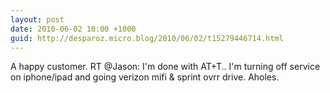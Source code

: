 ```yaml
---
layout: post
date: 2010-06-02 10:00 +1000
guid: http://desparoz.micro.blog/2010/06/02/t15279446714.html
---
```

A happy customer. RT @Jason: I'm done with AT+T.. I'm turning off service on iphone/ipad and going verizon mifi &amp; sprint ovrr drive. Aholes.
